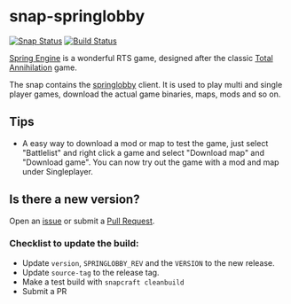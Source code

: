 # snap-springlobby

[![Snap Status](https://build.snapcraft.io/badge/nsg/snap-springlobby.svg)](https://build.snapcraft.io/user/nsg/snap-springlobby) [![Build Status](https://travis-ci.org/nsg/snap-springlobby.svg?branch=master)](https://travis-ci.org/nsg/snap-springlobby)

[Spring Engine](https://springrts.com) is a wonderful RTS game, designed
after the classic [Total Annihilation](https://en.wikipedia.org/wiki/Total_Annihilation)
game.

The snap contains the [springlobby](http://springlobby.info) client. It is used to play multi and single player games, download the actual game binaries, maps, mods and so on.

## Tips

* A easy way to download a mod or map to test the game, just select "Battlelist" and right click a game and select "Download map" and "Download game". You can now try out the game with a mod and map under Singleplayer.

## Is there a new version?

Open an [issue](https://github.com/nsg/snap-springlobby/issues) or submit a
[Pull Request](https://github.com/nsg/snap-springlobby/pulls).

### Checklist to update the build:

- Update `version`, `SPRINGLOBBY_REV` and the `VERSION` to the new release.
- Update `source-tag` to the release tag.
- Make a test build with `snapcraft cleanbuild`
- Submit a PR
